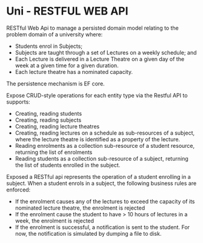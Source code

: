 # Uni - RESTFUL WEB API

RESTful Web Api to manage a persisted domain model relating to the problem domain of a university where:
* Students enrol in Subjects;
* Subjects are taught through a set of Lectures on a weekly schedule; and
* Each Lecture is delivered in a Lecture Theatre on a given day of the week at a given time for a given duration.
* Each lecture theatre has a nominated capacity.

The persistence mechanism is EF core.

Expose CRUD-style operations for each entity type via the Restful API to supports:
* Creating, reading students
* Creating, reading subjects
* Creating, reading lecture theatres
* Creating, reading lectures on a schedule as sub-resources of a subject, where the lecture theatre is identified as a property of the lecture.
* Reading enrolments as a collection sub-resource of a student resource, returning the list of enrolments
* Reading students as a collection sub-resource of a subject, returning the list of students enrolled in the subject.

Exposed a RESTful api represents the operation of a student enrolling in a subject. When a student enrols in a subject, the following business rules are enforced:

* If the enrolment causes any of the lectures to exceed the capacity of its nominated lecture theatre, the enrolment is rejected
* If the enrolment cause the student to have > 10 hours of lectures in a week, the enrolment is rejected
* If the enrolment is successful, a notification is sent to the student. For now, the notification is simulated by dumping a file to disk.
